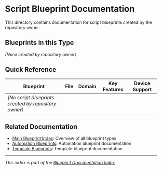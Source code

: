 # Script Blueprint Documentation

This directory contains documentation for script blueprints created by the repository owner.

## Blueprints in this Type

*(None created by repository owner)*

## Quick Reference

| Blueprint | File | Domain | Key Features | Device Support |
|-----------|------|--------|--------------|----------------|
| *(No script blueprints created by repository owner)* | | | | |

## Related Documentation

- [Main Blueprint Index](../README.md): Overview of all blueprint types
- [Automation Blueprints](../automation/README.md): Automation blueprint documentation
- [Template Blueprints](../template/README.md): Template blueprint documentation

---
*This index is part of the [Blueprint Documentation Index](../README.md)*
